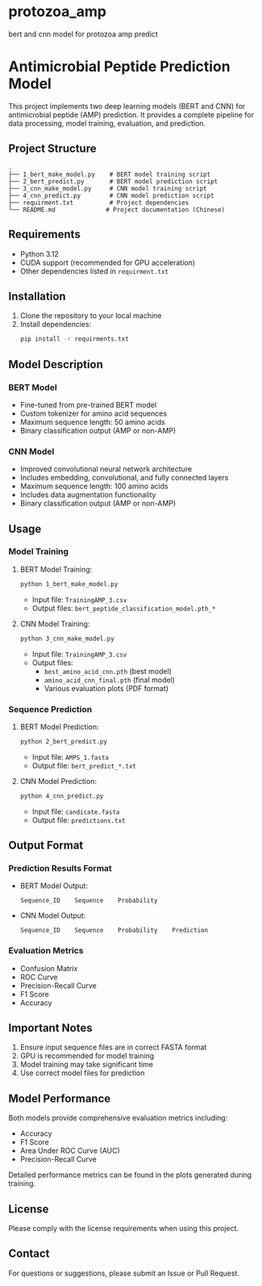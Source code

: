 # protozoa_amp
bert and cnn model for protozoa amp predict
# Antimicrobial Peptide Prediction Model

This project implements two deep learning models (BERT and CNN) for antimicrobial peptide (AMP) prediction. It provides a complete pipeline for data processing, model training, evaluation, and prediction.

## Project Structure

```
.
├── 1_bert_make_model.py    # BERT model training script
├── 2_bert_predict.py       # BERT model prediction script
├── 3_cnn_make_model.py     # CNN model training script
├── 4_cnn_predict.py        # CNN model prediction script
├── requirment.txt          # Project dependencies
└── README.md              # Project documentation (Chinese)
```

## Requirements

- Python 3.12
- CUDA support (recommended for GPU acceleration)
- Other dependencies listed in `requirment.txt`

## Installation

1. Clone the repository to your local machine
2. Install dependencies:
   ```bash
   pip install -r requirments.txt
   ```

## Model Description

### BERT Model
- Fine-tuned from pre-trained BERT model
- Custom tokenizer for amino acid sequences
- Maximum sequence length: 50 amino acids
- Binary classification output (AMP or non-AMP)

### CNN Model
- Improved convolutional neural network architecture
- Includes embedding, convolutional, and fully connected layers
- Maximum sequence length: 100 amino acids
- Includes data augmentation functionality
- Binary classification output (AMP or non-AMP)

## Usage

### Model Training

1. BERT Model Training:
   ```bash
   python 1_bert_make_model.py
   ```
   - Input file: `TrainingAMP_3.csv`
   - Output files: `bert_peptide_classification_model.pth_*`

2. CNN Model Training:
   ```bash
   python 3_cnn_make_model.py
   ```
   - Input file: `TrainingAMP_3.csv`
   - Output files:
     - `best_amino_acid_cnn.pth` (best model)
     - `amino_acid_cnn_final.pth` (final model)
     - Various evaluation plots (PDF format)

### Sequence Prediction

1. BERT Model Prediction:
   ```bash
   python 2_bert_predict.py
   ```
   - Input file: `AMPS_1.fasta`
   - Output file: `bert_predict_*.txt`

2. CNN Model Prediction:
   ```bash
   python 4_cnn_predict.py
   ```
   - Input file: `candicate.fasta`
   - Output file: `predictions.txt`

## Output Format

### Prediction Results Format
- BERT Model Output:
  ```
  Sequence_ID    Sequence    Probability
  ```

- CNN Model Output:
  ```
  Sequence_ID    Sequence    Probability    Prediction
  ```

### Evaluation Metrics
- Confusion Matrix
- ROC Curve
- Precision-Recall Curve
- F1 Score
- Accuracy

## Important Notes

1. Ensure input sequence files are in correct FASTA format
2. GPU is recommended for model training
3. Model training may take significant time
4. Use correct model files for prediction

## Model Performance

Both models provide comprehensive evaluation metrics including:
- Accuracy
- F1 Score
- Area Under ROC Curve (AUC)
- Precision-Recall Curve

Detailed performance metrics can be found in the plots generated during training.

## License

Please comply with the license requirements when using this project.

## Contact

For questions or suggestions, please submit an Issue or Pull Request.
